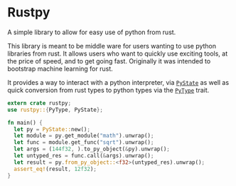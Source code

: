 Rustpy
=====

A simple library to allow for easy use of python from rust.

This library is meant to be middle ware for users wanting to use
python libraries from rust. It allows users who want to quickly use exciting
tools, at the price of speed, and to get going fast.
Originally it was intended to bootstrap machine learning for rust.

It provides a way to interact
with a python interpreter, via [`PyState`](struct.PyState.html) as well as quick conversion
from rust types to python types via the [`PyType`](trait.PyType) trait.


```rust
extern crate rustpy;
use rustpy::{PyType, PyState};

fn main() {
  let py = PyState::new();
  let module = py.get_module("math").unwrap();
  let func = module.get_func("sqrt").unwrap();
  let args = (144f32, ).to_py_object(&py).unwrap();
  let untyped_res = func.call(&args).unwrap();
  let result = py.from_py_object::<f32>(untyped_res).unwrap();
  assert_eq!(result, 12f32);
}
```
